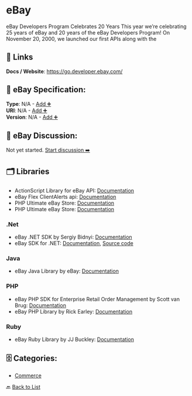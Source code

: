 # eBay

eBay Developers Program Celebrates 20 Years This year we’re celebrating 25 years of eBay and 20 years of the eBay Developers Program! On November 20, 2000, we launched our first APIs along with the

##  🔗 Links
**Docs / Website**: https://go.developer.ebay.com/

## 🧬 eBay Specification:
**Type**: N/A - [Add ➕](https://github.com/apis-list/apis-list/edit/main/apis.yaml#L23264)  
**URI**: N/A - [Add ➕](https://github.com/apis-list/apis-list/edit/main/apis.yaml#L23264)  
**Version**: N/A - [Add ➕](https://github.com/apis-list/apis-list/edit/main/apis.yaml#L23264)

## 💬 eBay Discussion:
Not yet started. [Start discussion ➡️](https://github.com/apis-list/apis-list/discussions/new)

## 🗂️ Libraries
### 
- ActionScript Library for eBay API: [Documentation](http://code.google.com/p/as3ebaylib/)
- eBay Flex ClientAlerts api: [Documentation](http://developer.ebay.com/developercenter/flash/client-alerts/)
- PHP Ultimate eBay Store: [Documentation]()
- PHP Ultimate eBay Store: [Documentation]()
### .Net
- eBay .NET SDK by Sergiy Bidnyi: [Documentation](https://github.com/JustApplications/ebaysdk-nuget)
- eBay SDK for .NET: [Documentation](http://www.ebay.com/), [Source code](https://go.developer.ebay.com/developers/ebay/documentation-tools/sdks/dotnet)
### Java
-  eBay Java Library by eBay: [Documentation](http://developer.ebay.com/devzone/javasdk-jaxb/docs/GettingStarted/GettingStarted.html)
### PHP
- eBay PHP SDK for Enterprise Retail Order Management by Scott van Brug: [Documentation](https://github.com/eBayEnterprise/RetailOrderManagement-SDK)
- eBay PHP Library by Rick Earley: [Documentation](https://github.com/rearley/ebay)
### Ruby
- eBay Ruby Library by JJ Buckley: [Documentation](https://github.com/bjjb/ebayr)


## 🗄️ Categories:
- [Commerce](https://github.com/apis-list/apis-list#commerce-)

🔙  [Back to List](https://github.com/apis-list/apis-list)
